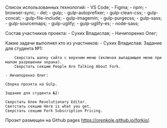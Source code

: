 Список использованных технологий:
    - VS Code;
    - Figma;
    - npm;
    - browser-sync;
    - del;
    - gulp;
    - gulp-autoprefixer;
    - gulp-clean-css;
    - gulp-concat;
    - gulp-file-include;
    - gulp-imagemin;
    - gulp-purgecss;
    - gulp-sass;
    - gulp-sourcemaps;
    - gulp-uglify;
    - gulp-uglify-es;
    - node-sass;

Состав участников проекта:
    - Сухих Владислав;
    - Ничипоренко Олег;

Какие задачи выполнял кто из участников:
    - Сухих Владислав:
        Задание для студента №1:

        Сверстать шапку сайта с верхним меню (включая выпадающее меню при малом разрешении экрана).
        Сверстать секцию People Are Talking About Fork.

    - Ничипоренко Олег:

    Сборка проэкта на Gulp.

    Задание для студента №2:

    Сверстать блок Revolutionary Editor.
    Светстать секцию Here is what you get.
    Сверстать секцию Fork Subscription Pricing.

Проэкт размещен на Github pages https://orenkole.github.io/forkio/.
